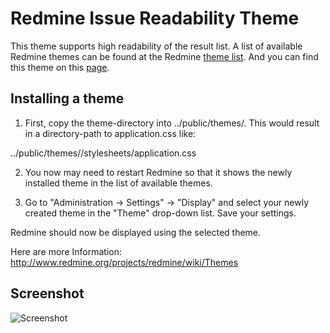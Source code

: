 # Redmine Issue Readability Theme

This theme supports high readability of the result list. A list of available Redmine themes can be found at the Redmine [theme list](http://www.redmine.org/projects/redmine/wiki/Theme_List). And you can find this theme on this [page](http://www.redmine.org/projects/redmine/wiki/Theme_List#Issue-Readability).

## Installing a theme

1. First, copy the theme-directory into ../public/themes/. This would result in a directory-path to application.css like:

  ../public/themes/<themename>/stylesheets/application.css

2. You now may need to restart Redmine so that it shows the newly installed theme in the list of available themes.

2. Go to "Administration -> Settings" -> "Display" and select your newly created theme in the "Theme" drop-down list. Save your settings.

Redmine should now be displayed using the selected theme.

Here are more Information: http://www.redmine.org/projects/redmine/wiki/Themes

## Screenshot

![Screenshot](https://raw.github.com/jongha/redmine_issue_readability_theme/master/screenshot.png)


